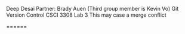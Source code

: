 Deep Desai
Partner: Brady Auen (Third group member is Kevin Vo) 
Git Version Control CSCI 3308 Lab 3
This may case a merge conflict

======
